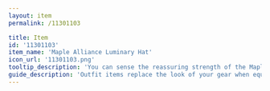 ```yaml
---
layout: item
permalink: /11301103

title: Item
id: '11301103'
item_name: 'Maple Alliance Luminary Hat'
icon_url: '11301103.png'
tooltip_description: 'You can sense the reassuring strength of the Maple Alliance in this hat.'
guide_description: 'Outfit items replace the look of your gear when equipped.'
---
```

